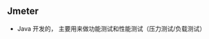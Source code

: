 <!-- 
title: Jmeter
from: qa
create: 2018-09-10
tags: tech
-->

## Jmeter

- Java 开发的， 主要用来做功能测试和性能测试（压力测试/负载测试）